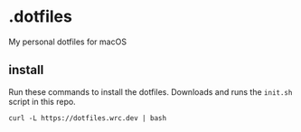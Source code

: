 # .dotfiles

My personal dotfiles for macOS

## install

Run these commands to install the dotfiles. Downloads and runs the `init.sh` script in this repo.

```shell
curl -L https://dotfiles.wrc.dev | bash
```

